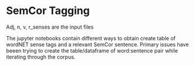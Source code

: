 # SemCor Tagging

Adj, n, v, r_senses are the input files

The jupyter notebooks contain different ways to obtain create table of wordNET sense tags and a relevant SemCor sentence. Primary issues have beeen trying to create the table/dataframe of word:sentence pair while iterating through the corpus. 
